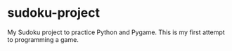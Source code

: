 # sudoku-project
My Sudoku project to practice Python and Pygame. This is my first attempt to programming a game.
